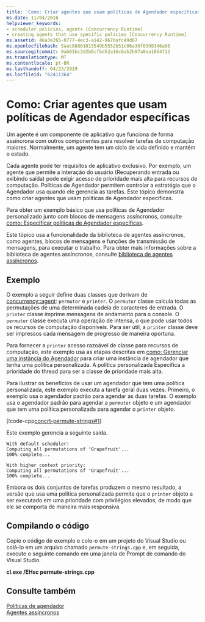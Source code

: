 ```yaml
---
title: 'Como: Criar agentes que usam políticas de Agendador específicas'
ms.date: 11/04/2016
helpviewer_keywords:
- scheduler policies, agents [Concurrency Runtime]
- creating agents that use specific policies [Concurrency Runtime]
ms.assetid: 46a3e265-0777-4ec3-a142-967bafc49d67
ms.openlocfilehash: 5aac86801015549b5552b51c06a30f8398346a06
ms.sourcegitcommit: 0ab61bc3d2b6cfbd52a16c6ab2b97a8ea1864f12
ms.translationtype: MT
ms.contentlocale: pt-BR
ms.lasthandoff: 04/23/2019
ms.locfileid: "62411364"
---
```

# <a name="how-to-create-agents-that-use-specific-scheduler-policies"></a>Como: Criar agentes que usam políticas de Agendador específicas

Um agente é um componente de aplicativo que funciona de forma assíncrona com outros componentes para resolver tarefas de computação maiores. Normalmente, um agente tem um ciclo de vida definido e mantém o estado.

Cada agente pode ter requisitos de aplicativo exclusivo. Por exemplo, um agente que permite a interação do usuário (Recuperando entrada ou exibindo saída) pode exigir acesso de prioridade mais alta para recursos de computação. Políticas de Agendador permitem controlar a estratégia que o Agendador usa quando ele gerencia as tarefas. Este tópico demonstra como criar agentes que usam políticas de Agendador específicas.

Para obter um exemplo básico que usa políticas de Agendador personalizado junto com blocos de mensagens assíncronos, consulte [como: Especificar políticas de Agendador específicas](../../parallel/concrt/how-to-specify-specific-scheduler-policies.md).

Este tópico usa a funcionalidade da biblioteca de agentes assíncronos, como agentes, blocos de mensagens e funções de transmissão de mensagens, para executar o trabalho. Para obter mais informações sobre a biblioteca de agentes assíncronos, consulte [biblioteca de agentes assíncronos](../../parallel/concrt/asynchronous-agents-library.md).

## <a name="example"></a>Exemplo

O exemplo a seguir define duas classes que derivam de [concurrency::agent](../../parallel/concrt/reference/agent-class.md): `permutor` e `printer`. O `permutor` classe calcula todas as permutações de uma determinada cadeia de caracteres de entrada. O `printer` classe imprime mensagens de andamento para o console. O `permutor` classe executa uma operação de intensa, o que pode usar todos os recursos de computação disponíveis. Para ser útil, a `printer` classe deve ser impressos cada mensagem de progresso de maneira oportuna.

Para fornecer a `printer` acesso razoável de classe para recursos de computação, este exemplo usa as etapas descritas em [como: Gerenciar uma instância do Agendador](../../parallel/concrt/how-to-manage-a-scheduler-instance.md) para criar uma instância de agendador que tenha uma política personalizada. A política personalizada Especifica a prioridade do thread para ser a classe de prioridade mais alta.

Para ilustrar os benefícios de usar um agendador que tem uma política personalizada, este exemplo executa a tarefa geral duas vezes. Primeiro, o exemplo usa o agendador padrão para agendar as duas tarefas. O exemplo usa o agendador padrão para agendar a `permutor` objeto e um agendador que tem uma política personalizada para agendar o `printer` objeto.

[!code-cpp[concrt-permute-strings#1](../../parallel/concrt/codesnippet/cpp/how-to-create-agents-that-use-specific-scheduler-policies_1.cpp)]

Este exemplo gerencia a seguinte saída.

```Output
With default scheduler:
Computing all permutations of 'Grapefruit'...
100% complete...

With higher context priority:
Computing all permutations of 'Grapefruit'...
100% complete...
```

Embora os dois conjuntos de tarefas produzem o mesmo resultado, a versão que usa uma política personalizada permite que o `printer` objeto a ser executado em uma prioridade com privilégios elevados, de modo que ele se comporta de maneira mais responsiva.

## <a name="compiling-the-code"></a>Compilando o código

Copie o código de exemplo e cole-o em um projeto do Visual Studio ou colá-lo em um arquivo chamado `permute-strings.cpp` e, em seguida, execute o seguinte comando em uma janela de Prompt de comando do Visual Studio.

**cl.exe /EHsc permute-strings.cpp**

## <a name="see-also"></a>Consulte também

[Políticas de agendador](../../parallel/concrt/scheduler-policies.md)<br/>
[Agentes assíncronos](../../parallel/concrt/asynchronous-agents.md)
